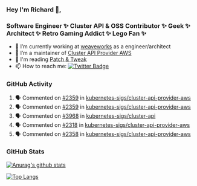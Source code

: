 ### Hey I'm Richard 👋, 

<h3 align="left">Software Engineer ✨ Cluster API & OSS Contributor ✨ Geek ✨ Architect ✨ Retro Gaming Addict ✨ Lego Fan ✨</h3>

- 🔭 I’m currently working at [weaveworks](https://github.com/weaveworks) as a engineer/architect
- 👯 I’m a maintainer of [Cluster API Provider AWS](https://github.com/kubernetes-sigs/cluster-api-provider-aws)
- 💬 I'm reading [Patch & Tweak](https://bjooks.com/products/patch-tweak-exploring-modular-synthesis)
- 📫 How to reach me: [![Twitter Badge](https://img.shields.io/badge/-@fruit_case-00acee?style=flat&logo=Twitter&logoColor=white)](https://twitter.com/intent/follow?screen_name=fruit_case "Follow on Twitter")

### GitHub Activity 

<!--START_SECTION:activity-->
1. 🗣 Commented on [#2359](https://github.com/kubernetes-sigs/cluster-api-provider-aws/issues/2359) in [kubernetes-sigs/cluster-api-provider-aws](https://github.com/kubernetes-sigs/cluster-api-provider-aws)
2. 🗣 Commented on [#2359](https://github.com/kubernetes-sigs/cluster-api-provider-aws/issues/2359) in [kubernetes-sigs/cluster-api-provider-aws](https://github.com/kubernetes-sigs/cluster-api-provider-aws)
3. 🗣 Commented on [#3968](https://github.com/kubernetes-sigs/cluster-api/issues/3968) in [kubernetes-sigs/cluster-api](https://github.com/kubernetes-sigs/cluster-api)
4. 🗣 Commented on [#2318](https://github.com/kubernetes-sigs/cluster-api-provider-aws/issues/2318) in [kubernetes-sigs/cluster-api-provider-aws](https://github.com/kubernetes-sigs/cluster-api-provider-aws)
5. 🗣 Commented on [#2358](https://github.com/kubernetes-sigs/cluster-api-provider-aws/issues/2358) in [kubernetes-sigs/cluster-api-provider-aws](https://github.com/kubernetes-sigs/cluster-api-provider-aws)
<!--END_SECTION:activity-->

### GitHub Stats

[![Anurag's github stats](https://github-readme-stats.vercel.app/api?username=richardcase&count_private=true&show_icons=true)](https://github.com/anuraghazra/github-readme-stats)

[![Top Langs](https://github-readme-stats.vercel.app/api/top-langs/?username=richardcase&hide=html&layout=compact)](https://github.com/anuraghazra/github-readme-stats)

